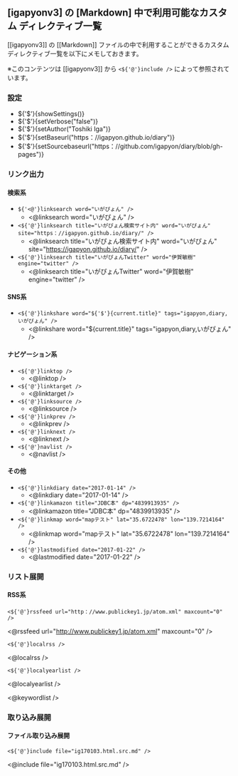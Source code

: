 ## [igapyonv3] の [Markdown] 中で利用可能なカスタム ディレクティブ一覧

[[igapyonv3]] の [[Markdown]] ファイルの中で利用することができるカスタム ディレクティブ一覧を以下にメモしておきます。

※このコンテンツは [[igapyonv3]] から `<${'@'}include />` によって参照されています。

### 設定

* ${'$'}{showSettings()}
* ${'$'}{setVerbose("false")}
* ${'$'}{setAuthor("Toshiki Iga")}
* ${'$'}{setBaseurl("https：//igapyon.github.io/diary")}
* ${'$'}{setSourcebaseurl("https：//github.com/igapyon/diary/blob/gh-pages")}

### リンク出力

#### 検索系

* `${'<@'}linksearch word="いがぴょん" />`
  * <@linksearch word="いがぴょん" />
* `<${'@'}linksearch title="いがぴょん検索サイト内" word="いがぴょん" site="https：//igapyon.github.io/diary/" />`
  * <@linksearch title="いがぴょん検索サイト内" word="いがぴょん" site="https://igapyon.github.io/diary/" />
* `<${'@'}linksearch title="いがぴょんTwitter" word="伊賀敏樹" engine="twitter" />`
  * <@linksearch title="いがぴょんTwitter" word="伊賀敏樹" engine="twitter" />

#### SNS系

* `<${'@'}linkshare word="${'$'}{current.title}" tags="igapyon,diary,いがぴょん" />`
  * <@linkshare word="${current.title}" tags="igapyon,diary,いがぴょん" />

#### ナビゲーション系

* `<${'@'}linktop />`
  * <@linktop />
* `<${'@'}linktarget />`
  * <@linktarget />
* `<${'@'}linksource />`
  * <@linksource />
* `<${'@'}linkprev />`
  * <@linkprev />
* `<${'@'}linknext />`
  * <@linknext />
* `<${'@'}navlist />`
  * <@navlist />

#### その他

* `<${'@'}linkdiary date="2017-01-14" />`
  * <@linkdiary date="2017-01-14" />
* `<${'@'}linkamazon title="JDBC本" dp="4839913935" />`
  * <@linkamazon title="JDBC本" dp="4839913935" />
* `<${'@'}linkmap word="mapテスト" lat="35.6722478" lon="139.7214164" />`
  * <@linkmap word="mapテスト" lat="35.6722478" lon="139.7214164" />
* `<${'@'}lastmodified date="2017-01-22" />`
  * <@lastmodified date="2017-01-22" />

### リスト展開

#### RSS系

`<${'@'}rssfeed url="http：//www.publickey1.jp/atom.xml" maxcount="0" />`

<@rssfeed url="http://www.publickey1.jp/atom.xml" maxcount="0" />

`<${'@'}localrss />`

<@localrss />

`<${'@'}localyearlist />`

<@localyearlist />

<@keywordlist />

### 取り込み展開

#### ファイル取り込み展開

`<${'@'}include file="ig170103.html.src.md" />`

<@include file="ig170103.html.src.md" />
